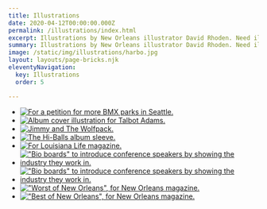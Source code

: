 ```yaml
---
title: Illustrations
date: 2020-04-12T00:00:00.000Z
permalink: /illustrations/index.html
excerpt: Illustrations by New Orleans illustrator David Rhoden. Need illustration in New Orleans? Contact me.
summary: Illustrations by New Orleans illustrator David Rhoden. Need illustration in New Orleans? Contact me.
image: /static/img/illustrations/harbo.jpg
layout: layouts/page-bricks.njk
eleventyNavigation:
  key: Illustrations 
  order: 5

---
```


- [![For a petition for more BMX parks in Seattle.](/static/img/illustrations/harbo.jpg?nf_resize=fit&amp;h=550)](/static/img/illustrations/harbo.jpg?nf_resize=fit&amp;h=550)
- [![Album cover illustration for Talbot Adams.](/static/img/designs/TalbotAdamsAlbum.jpg?nf_resize=fit&amp;h=550)](/static/img/designs/TalbotAdamsAlbum.jpg?nf_resize=fit&amp;h=550)
- [![Jimmy and The Wolfpack.](/static/img/illustrations/jandtwpilloonly.jpg)](/static/img/illustrations/jandtwpilloonly.jpg)
- [![The Hi-Balls album sleeve.](/static/img/illustrations/coverLoveMusic.jpg?nf_resize=fit&amp;h=550)](/static/img/illustrations/coverLoveMusic.jpg?nf_resize=fit&amp;h=550)
- [![For _Louisiana Life_ magazine.](/static/img/illustrations/cars.jpg?nf_resize=fit&amp;h=550)](/static/img/illustrations/cars.jpg?nf_resize=fit&amp;h=550)
- [!["Bio boards" to introduce conference speakers by showing the industry they work in.](/static/img/illustrations/narayandas.jpg?nf_resize=fit&amp;h=550)](/static/img/illustrations/narayandas.jpg?nf_resize=fit&amp;h=550)
- [!["Bio boards" to introduce conference speakers by showing the industry they work in.](/static/img/illustrations/wwf.jpg?nf_resize=fit&amp;h=550)](/static/img/illustrations/wwf.jpg?nf_resize=fit&amp;h=550)
- [!["Worst of New Orleans", for _New Orleans_ magazine.](/static/img/illustrations/baggyfinal.jpg?nf_resize=fit&amp;h=550)](/static/img/illustrations/baggyfinal.jpg?nf_resize=fit&amp;h=550)
- [!["Best of New Orleans", for _New Orleans_ magazine.](/static/img/illustrations/stloufinal.jpg?nf_resize=fit&amp;h=550)](/static/img/illustrations/stloufinal.jpg?nf_resize=fit&amp;h=550)

